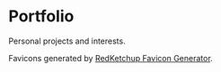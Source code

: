 # Portfolio

Personal projects and interests.

Favicons generated by [RedKetchup Favicon Generator](https://redketchup.io/favicon-generator).
